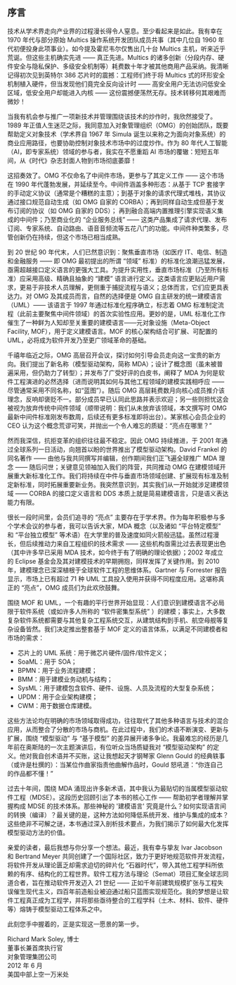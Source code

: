 ## 序言
技术从学术界走向产业界的过程漫长得令人窒息。至少看起来是如此。我有幸在 1970 年代与部分原始 Multics 操作系统开发团队成员共事（其中几位自 1960 年代初便投身此项事业）。如今提及霍尼韦尔仅售出几十台 Multics 主机，听来近乎荒诞。但这些主机确实先进 —— 真正先进。Multics 的诸多创新（分段内存、硬件安全与隐私保护、多级安全机制等）耗费数十年才被其他商用产品采纳。我清晰记得初次见到英特尔 386 芯片时的震撼：工程师们终于将 Multics 式的环形安全机制植入硬件，但当发现他们竟完全反向设计时 —— 高安全用户无法访问低安全区域，低安全用户却能进入内核 —— 这份震撼便荡然无存。技术转移何其艰难而微妙！

当我有机会参与推广一项新技术并管理围绕该技术的炒作时，我欣然接受了。1989 年正值人生迷茫之际，我同意加入对象管理组织（OMG）的创始团队，既要帮助定义对象技术（学术界自 1967 年 Simula 诞生以来称之为面向对象系统）的商业应用路径，也要协助控制对象技术市场中的过度炒作。作为 80 年代人工智能（AI，即专家系统）领域的参与者，我实在不愿重蹈 AI 市场的覆辙：短短五年间，从《时代》杂志封面人物到市场彻底萎靡！

这招奏效了。OMG 不仅命名了中间件市场，更参与了其定义工作 —— 这个市场在 1990 年代蓬勃发展，并延续至今。中间件涵盖多种形态：从基于 TCP 套接字的手动定义协议（通常是个糟糕的主意）；到基于对象的请求代理式堆栈，其协议通过接口规范自动生成（如 OMG 自家的 CORBA）；再到同样自动生成但基于发布订阅的协议（如 OMG 自家的 DDS）； 再到融合高端内置推理引擎实现语义集成的中间件；乃至商业化的 “企业服务总线” —— 这类产品集成了请求代理、发布订阅、专家系统、自动路由、语音音频流等五花八门的功能。中间件种类繁多，尽管创新仍在持续，但这个市场已相当成熟。

到 20 世纪 90 年代末，人们已然意识到：聚焦垂直市场（如医疗 IT、电信、制造和金融服务 —— 即 OMG 最初提出的所谓 “领域” 标准）的标准化浪潮迅猛发展，亟需超越接口定义语言的更强大工具。为提升实用性，垂直市场标准（乃至所有标准）应采用高级、精确且抽象的 “建模” 语言进行定义。这类语言应更贴近用户需求，更易于非技术人员理解，更侧重于捕捉流程与语义；总体而言，它们应更具表达力。对 OMG 及其成员而言，自然的选择便是 OMG 自主研发的统一建模语言（UML）—— 该语言于 1997 年通过标准化程序确立，标志着 OMG 标准制定流程（此前主要聚焦中间件领域）的首次实验性应用。更妙的是，UML 标准化工作催生了一种鲜为人知却至关重要的建模语言——元对象设施（Meta-Object Facility, MOF），用于定义建模语言。MOF 的核心架构结合可扩展、可配置的 UML，必将成为软件开发乃至更广领域革命的基础。

千禧年临近之际，OMG 高层召开会议，探讨如何引导会员走向这一宝贵的新方向。我们提出了新名称（模型驱动架构，简称 MDA）；设计了概念图（虽未被普遍采用，但仍助力了转型）；并发布了广受好评的白皮书，阐释了 MDA 为何是软件工程演进的必然选择（进而说明其如何与其他工程领域的建模实践相呼应 —— 尽管通常采用不同名称，如“蓝图”）。随后 OMG 高层耗费数月向核心成员推介该理念，反响却褒贬不一。部分成员早已认同此思路并表示欢迎；另一些则担忧这会被视为放弃传统中间件领域（顺带说明：我们从未放弃该领域，本文撰写时 OMG 最新中间件标准刚发布数周，后续还有更多标准即将出台）。某家核心会员企业的 CEO 认为这个概念荒谬可笑，并抛出一个令人难忘的质疑：“亮点在哪里？”

然而我深信，抗拒变革的组织往往最不稳定。因此 OMG 持续推进，于 2001 年通过全球系列一日活动，向翘首以盼的世界推出了模型驱动架构。David Frankel 的同名著作 —— 由他与我共同撰写并编辑，创作期间我们正飞遍全球推广 MDA 理念 —— 随后问世；关键意见领袖加入我们的阵营，共同推动 OMG 在建模领域开展重大新标准化工作。我们将持续在中件与垂直市场领域创建、扩展现有标准及制定新标准，同时拓展重要新业务。我突然意识到，其实我们从一开始就涉足建模领域 —— CORBA 的接口定义语言和 DDS 本质上就是简易建模语言，只是语义表达能力有限。

很长一段时间里，会员们追寻的 “亮点” 主要存在于学术界。作为每年积极参与多个学术会议的参与者，我可以告诉大家，MDA 概念（以及诸如 “平台特定模型” 和 “平台独立模型” 等术语）在大学里的普及速度如同火箭般迅猛。虽然过程漫长，但后续推动力来自工程组织的技术需求 —— 这些机构亟需比过去表现更出色（其中许多早已采用 MDA 技术，如今终于有了明确的理论依据）；2002 年成立的 Eclipse 基金会及其对建模技术的早期拥抱，同样发挥了关键作用。到 2010 年，建模理念已深深植根于全球软件工程的思维体系。Gartner 与 Forrester 报告显示，市场上已有超过 71 种 UML 工具投入使用并获得不同程度应用。这堪称真正的 “亮点”，OMG 成员们为此欢欣鼓舞。

围绕 MOF 和 UML，一个有趣的平行世界开始显现：人们意识到建模语言不必局限于软件系统（或如许多人所称的 “软件密集型系统” ）的建模；事实上，大多数复杂软件系统都需要与其他复杂工程系统交互，从建筑结构到手机、航空母舰等复杂设备皆然。我们决定推出整套基于 MOF 定义的语言体系，以满足不同建模者和市场的需求：
- 芯片上的 UML 系统：用于微芯片硬件/固件/软件定义；
- SoaML：用于 SOA；
- BPMN：用于业务流程建模；
- BMM：用于建模业务动机与结构；
- SysML：用于建模包含软件、硬件、设施、人员及流程的大型复杂系统；
- UPDM：用于企业架构建模；
- CWM：用于数据仓库建模。

这些方法论均在明确的市场领域取得成功，往往取代了其他多种语言与技术的混合应用，从而整合了分散的市场与商机。在此过程中，我们的术语不断演变、更新与扩展，围绕 “模型驱动” 与 “基于模型” 的差异展开诸多争论。我最难忘的经历是几年前在奥斯陆的一次主题演讲后，有位听众当场质疑我对 “模型驱动架构” 的定义。他对我自创术语并不买账，这让我想起天才钢琴家 Glenn Gould 的经典轶事（或许是杜撰的）：当某位作曲家指责他曲解作品时，Gould 怒吼道：“你连自己的作品都不懂！”

过去十年间，围绕 MDA 涌现出许多新术语，其中我认为最贴切的当属模型驱动软件工程（MDSE）。这段历史回顾引出了本书的核心工作 —— 帮助初学者理解并掌握构成 MDSE 的技术体系。那些神秘的 '建模语言' 究竟是什么？如何实现语言间的转换（编译）？最关键的是，这种方法如何降低系统开发、维护与集成的成本？这些绝非不可解之谜，本书通过深入剖析技术要点，为我们揭示了如何最大化发挥模型驱动方法的价值。

亲爱的读者，最后我想与你分享一个想法。最近，我有幸与挚友 Ivar Jacobson 和 Bertrand Meyer 共同创建了一个国际社区，致力于更好地规范软件开发流程，将软件开发从理论匮乏却需求迫切的碎片化 “石器时代”，带入其他工程学科所依赖的有序、结构化的工程世界。软件工程方法与理论（Semat）项目汇聚全球志同道合者，旨在推动软件开发迈入 21 世纪 —— 正如千年前建筑规模扩张与工程失误催生现代主义，四百年前造船业被迫通过船只蓝图实现规范化。我的梦想是让软件工程真正成为工程学，并将那些亟待整合的工程学科（土木、材料、软件、硬件等）熔铸于模型驱动工程体系之中。

此刻您手中握着的，正是实现这一愿景的第一步。

Richard Mark Soley, 博士</br>
董事长兼首席执行官</br>
对象管理集团公司</br>
2012 年 6 月</br>
美国中部上空一万米处
